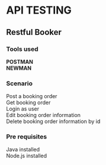 # API TESTING
## Restful Booker
### Tools used  
**POSTMAN**    
**NEWMAN**   
### Scenario   
Post a booking order     
Get booking order   
Login as user    
Edit booking order information   
Delete booking order information by id   
### Pre requisites
Java installed   
Node.js installed  

